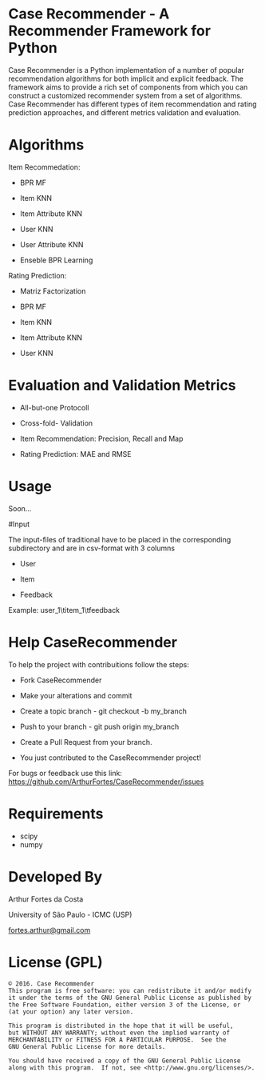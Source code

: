 # Case Recommender - A Recommender Framework for Python
Case Recommender is a Python implementation of a number of popular recommendation algorithms for both implicit and explicit feedback.  The framework aims to provide a rich set of components from which you can construct a customized recommender system from a set of algorithms. Case Recommender has different types of item recommendation and rating prediction approaches, and different metrics validation and evaluation.

# Algorithms
Item Recommedation:

- BPR MF

- Item KNN

- Item Attribute KNN

- User KNN

- User Attribute KNN

- Enseble BPR Learning

Rating Prediction:

- Matriz Factorization 

- BPR MF

- Item KNN

- Item Attribute KNN

- User KNN

# Evaluation and Validation Metrics

- All-but-one Protocoll

- Cross-fold- Validation

- Item Recommendation: Precision, Recall and Map

- Rating Prediction: MAE and RMSE


# Usage
Soon...

#Input

The input-files of traditional have to be placed in the corresponding subdirectory and are in csv-format with 3 columns 

- User

- Item

- Feedback

Example: user_1\titem_1\tfeedback

# Help CaseRecommender
To help the project with contribuitions follow the steps:

- Fork CaseRecommender

- Make your alterations and commit

- Create a topic branch - git checkout -b my_branch

- Push to your branch - git push origin my_branch

- Create a Pull Request from your branch.

- You just contributed to the CaseRecommender project!

For bugs or feedback use this link: https://github.com/ArthurFortes/CaseRecommender/issues

# Requirements 

- scipy
- numpy 

# Developed By

Arthur Fortes da Costa

University of São Paulo - ICMC (USP)

fortes.arthur@gmail.com

# License (GPL)

    © 2016. Case Recommender
    This program is free software: you can redistribute it and/or modify
    it under the terms of the GNU General Public License as published by
    the Free Software Foundation, either version 3 of the License, or
    (at your option) any later version.

    This program is distributed in the hope that it will be useful,
    but WITHOUT ANY WARRANTY; without even the implied warranty of
    MERCHANTABILITY or FITNESS FOR A PARTICULAR PURPOSE.  See the
    GNU General Public License for more details.

    You should have received a copy of the GNU General Public License
    along with this program.  If not, see <http://www.gnu.org/licenses/>.
